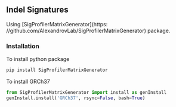 ## Indel Signatures 
Using [SigProfilerMatrixGenerator](https: //github.com/AlexandrovLab/SigProfilerMatrixGenerator) package.

### Installation

To install python package
```bash
pip install SigProfilerMatrixGenerator
```

To install GRCh37
```python
from SigProfilerMatrixGenerator import install as genInstall
genInstall.install('GRCh37', rsync=False, bash=True)
```